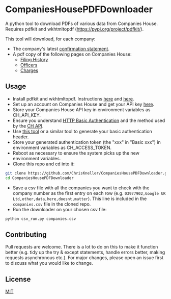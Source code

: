 # CompaniesHousePDFDownloader
A python tool to download PDFs of various data from Companies House. Requires pdfkit and wkhtmltopdf (https://pypi.org/project/pdfkit/).

This tool will download, for each company:
- The company's latest [confirmation statement](https://beta.companieshouse.gov.uk/company/03977902/filing-history/MzI2Mjc1OTI1OWFkaXF6a2N4/document?format=pdf&download=0).
- A pdf copy of the following pages on Companies House:
  - [Filing History](https://beta.companieshouse.gov.uk/company/03977902/filing-history)
  - [Officers](https://beta.companieshouse.gov.uk/company/03977902/officers)
  - [Charges](https://beta.companieshouse.gov.uk/company/03977902/charges)

## Usage
- Install pdfkit and wkhtmltopdf. Instructions [here](https://pypi.org/project/pdfkit/) and [here](https://github.com/JazzCore/python-pdfkit/wiki/Installing-wkhtmltopdf).
- Set up an account on Companies House and get your API key [here](https://developer.companieshouse.gov.uk/api/docs/index/gettingStarted.html).
- Store your Companies House API key in environment variables as CH_API_KEY.
- Ensure you understand [HTTP Basic Authentication](https://en.wikipedia.org/wiki/Basic_access_authentication) and the method used by the [CH API](https://developer.companieshouse.gov.uk/api/docs/index/gettingStarted/apikey_authorisation.html).
- Use [this tool](https://www.blitter.se/utils/basic-authentication-header-generator/) or a similar tool to generate your basic authentication header.
- Store your generated authentication token (the "xxx" in "Basic xxx") in environment variables as CH_ACCESS_TOKEN.
- Reboot as necessary to ensure the system picks up the new environment variables.
- Clone this repo and cd into it:
```bash
git clone https://github.com/ChrisKneller/CompaniesHousePDFDownloader.git
cd CompaniesHousePDFDownloader
```
- Save a csv file with all the companies you want to check with the company number as the first entry on each row (e.g. ```03977902,Google UK Ltd,other,data,here,doesnt,matter```). This line is included in the ```companies.csv``` file in the cloned repo.
- Run the downloader on your chosen csv file:
```bash
python csv_run.py companies.csv
```

## Contributing
Pull requests are welcome. There is a lot to do on this to make it function better (e.g. tidy up the try & except statements, handle errors better, making requests asynchronous etc.). For major changes, please open an issue first to discuss what you would like to change.

## License
[MIT](https://github.com/ChrisKneller/CompaniesHousePDFDownloader/blob/master/LICENSE)
